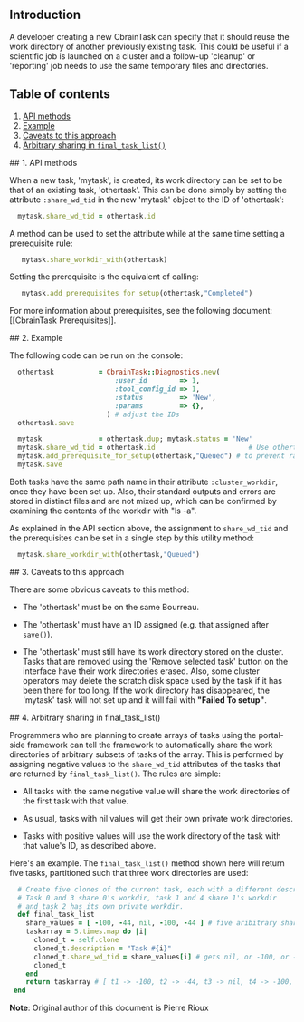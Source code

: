 
## Introduction

A developer creating a new CbrainTask can specify that it should reuse 
the work directory of another previously existing task. This could be useful 
if a scientific job is launched on a cluster and a follow-up 'cleanup' or 
'reporting' job needs to use the same temporary files and directories.

## Table of contents

1. [API methods](#API_methods)
2. [Example](#example)
3. [Caveats to this approach](#caveats)
4. [Arbitrary sharing in ``final_task_list()``](#sharing)

<a name="API_methods" />
## 1. API methods

When a new task, 'mytask', is created, its work directory can be set to be that
of an existing task, 'othertask'.  This can be done simply by setting the attribute
``:share_wd_tid`` in the new 'mytask' object to the ID of 'othertask':

```ruby
  mytask.share_wd_tid = othertask.id
```

A method can be used to set the attribute while at the same time
setting a prerequisite rule:

```ruby
   mytask.share_workdir_with(othertask)
```

Setting the prerequisite is the equivalent of calling:

```ruby
   mytask.add_prerequisites_for_setup(othertask,"Completed")
```

For more information about prerequisites, see the following document:
[[CbrainTask Prerequisites]].


<a name="example" />
## 2. Example

The following code can be run on the console:

```ruby
  othertask           = CbrainTask::Diagnostics.new(
                          :user_id        => 1,
                          :tool_config_id => 1,
                          :status         => 'New',
                          :params         => {},
                        ) # adjust the IDs
  othertask.save

  mytask              = othertask.dup; mytask.status = 'New'
  mytask.share_wd_tid = othertask.id                       # Use othertask's work directory!
  mytask.add_prerequisite_for_setup(othertask,"Queued") # to prevent race conditions
  mytask.save
```

Both tasks have the same path name in their attribute ``:cluster_workdir``, 
once they have been set up. Also, their standard outputs and
errors are stored in distinct files and are not mixed up, which can be
confirmed by examining the contents of the workdir with "ls -a".

As explained in the API section above, the assignment to ``share_wd_tid``
and the prerequisites can be set in a single step by this utility method:

```ruby
  mytask.share_workdir_with(othertask,"Queued")
```

<a name="caveats" />
## 3. Caveats to this approach

There are some obvious caveats to this method:

* The 'othertask' must be on the same Bourreau.

* The 'othertask' must have an ID assigned (e.g. that assigned after ``save()``).

* The 'othertask' must still have its work directory stored on
  the cluster. Tasks that are removed using the 'Remove selected task' 
  button on the interface have their work directories erased.
  Also, some cluster operators may delete the scratch disk
  space used by the task if it has been there for too long.
  If the work directory has disappeared, the 'mytask' task will not
  set up and it will fail with **"Failed To setup"**.

<a name="sharing" />
## 4. Arbitrary sharing in final_task_list()

Programmers who are planning to create arrays
of tasks using the portal-side framework can
tell the framework to automatically share the
work directories of arbitrary subsets of tasks
of the array. This is performed by assigning
negative values to the ``share_wd_tid`` attributes
of the tasks that are returned by ``final_task_list()``.
The rules are simple:

* All tasks with the same negative value will share the work 
  directories of the first task with that value.

* As usual, tasks with nil values will get their own private work 
  directories.

* Tasks with positive values will use the work directory of the task 
  with that value's ID, as described above.

Here's an example. The ``final_task_list()`` method shown here will 
return five tasks, partitioned such that three work directories are used:

```ruby
  # Create five clones of the current task, each with a different description.
  # Task 0 and 3 share 0's workdir, task 1 and 4 share 1's workdir
  # and task 2 has its own private workdir.
  def final_task_list
    share_values = [ -100, -44, nil, -100, -44 ] # five aribitrary share_wd_tid values
    taskarray = 5.times.map do |i|
      cloned_t = self.clone
      cloned_t.description = "Task #{i}"
      cloned_t.share_wd_tid = share_values[i] # gets nil, or -100, or -44
      cloned_t
    end
    return taskarray # [ t1 -> -100, t2 -> -44, t3 -> nil, t4 -> -100, t5 -> -44 ]
 end
```




  
**Note**: Original author of this document is Pierre Rioux